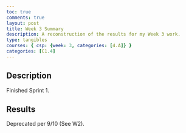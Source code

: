 ```yaml
---
toc: true
comments: true
layout: post
title: Week 3 Summary
description: A reconstruction of the results for my Week 3 work.
type: tangibles
courses: { csp: {week: 3, categories: [4.A]} }
categories: [C1.4]
---
```


## Description
<p>
Finished Sprint 1.
</p>

## Results
Deprecated per 9/10 (See W2).